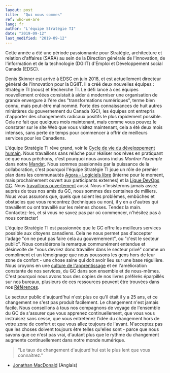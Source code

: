 ```yaml
---
layout: post
title:  "Qui nous sommes"
ref: who-we-are
lang: fr
author: "L'équipe Stratégie TI"
date: "2019-09-12"
last_modified: "2019-09-12"
---
```


Cette année a été une période passionnante pour Stratégie, architecture et relation d'affaires (SARA) au sein de la Direction générale de l'innovation, de l'information et de la technologie (DGIIT) d'Emploi et Développement social Canada (EDSC).

Denis Skinner est arrivé à EDSC en juin 2018, et est actuellement directeur général de l'Innovation pour la DGIIT.
Il a créé deux nouvelles équipes : Stratégie TI (nous) et Recherche TI.
Le défi lancé à ces équipes nouvellement créées consistait à aider à moderniser une organisation de grande envergure à l'ère des "transformations numériques", terme bien connu, mais peut-être mal nommé.
Forte des connaissances de huit autres ministères du gouvernement du Canada (GC), les équipes ont entrepris d'apporter des changements radicaux positifs le plus rapidement possible.
Cela ne fait que quelques mois maintenant, mais comme vous pouvez le constater sur le site Web que vous visitez maintenant, cela a été deux mois intenses, sans perte de temps pour commencer à offrir de meilleurs services pour les Canadiens.

L'équipe Stratégie TI rêve grand, voir le [Cycle de vie du développement humain](../../../human-development-life-cycle.html).
Nous travaillons sans relâche pour réaliser nos rêves en pratiquant ce que nous prêchons, c'est pourquoi nous avons inclus *Montrer l’exemple* dans notre [Mandat](../../../mandat.html).
Nous sommes passionnés par la puissance de la collaboration, c'est pourquoi l'équipe Stratégie TI joue un rôle de premier plan dans les communautés [Agora - Logiciels libre](https://gcconnex.gc.ca/groups/profile/23631661/agora-open-source-software-focus-group-groupe-discussion-logiciels-libres-agora) (interne pour le moment, mais prochainement ouvert aux participants externes) et la [Ligue DevOps GC](https://twitter.com/hashtag/gcdevopsleague).
Nous [travaillons ouvertement](https://github.com/sara-sabr/ITStrategy) aussi.
Nous n'insisterons jamais assez auprès de tous nos amis du GC, nous sommes des centaines de milliers.
Nous vous assurons que, quels que soient les problèmes, embûches et obstacles que vous rencontrez (techniques ou non), il y en a d'autres qui travaillent ou ont travaillé sur les mêmes choses.
Tendez la main.
Contactez-les, et si vous ne savez pas par où commencer, n'hésitez pas à nous contacter!

L'équipe Stratégie TI est passionnée que le GC offre les meilleurs services possible aux citoyens canadiens.
Cela ne nous permet pas d'accepter l'adage "on ne peut pas faire cela au gouvernement", ou "c'est le secteur public".
Nous considérons la remarque communément entendue et désinvolte de "vous devriez donc travailler dans le secteur privé" comme un compliment et un témoignage que nous poussons les gens hors de leur zone de confort - une chose saine qui doit avoir lieu sur une base régulière.
Nous croyons en une [culture de l'apprentissage](../../../enable-learning.html) et en l'amélioration constante de nos services, du GC dans son ensemble et de nous-mêmes.
C'est pourquoi nous avons tous des copies de nos livres préférés éparpillés sur nos bureaux, plusieurs de ces ressources peuvent être trouvées dans nos [Références](../../../references.html).

Le secteur public d'aujourd'hui n'est plus ce qu'il était il y a 25 ans, et ce changement ne s'est pas produit facilement.
Le changement n'est jamais facile.
Nous conseillons à tous nos compagnons de voyage de l'ensemble du GC de s'assurer que vous apprenez continuellement, que vous vous instruisez sans cesse, que vous entretenez l'idée du changement hors de votre zone de confort et que vous allez toujours de l'avant.
N'acceptez pas que les choses doivent toujours être telles qu'elles sont - parce que nous savons que ce n'est pas vrai, d'autant plus que le rythme du changement augmente continuellement dans notre monde numérique.

> "Le taux de changement d'aujourd'hui est le plus lent que vous connaîtrez."

- [Jonathan MacDonald](https://newmr.org/blog/the-rate-of-change-today-is-the-slowest-you-will-ever-experience/) (Anglais)
